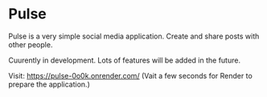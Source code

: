# Pulse

Pulse is a very simple social media application. Create and share posts with other people.

Cuurently in development. Lots of features will be added in the future.

Visit: https://pulse-0o0k.onrender.com/ (Vait a few seconds for Render to prepare the application.)
